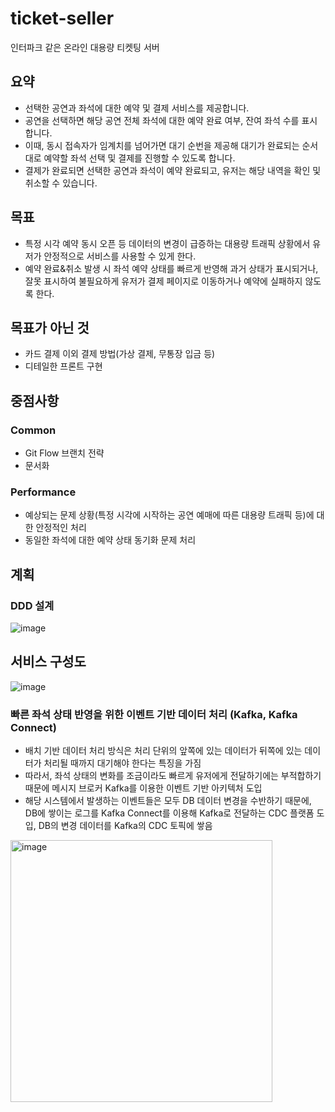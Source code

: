 # ticket-seller
인터파크 같은 온라인 대용량 티켓팅 서버

## 요약
- 선택한 공연과 좌석에 대한 예약 및 결제 서비스를 제공합니다.
- 공연을 선택하면 해당 공연 전체 좌석에 대한 예약 완료 여부, 잔여 좌석 수를 표시합니다.
- 이때, 동시 접속자가 임계치를 넘어가면 대기 순번을 제공해 대기가 완료되는 순서대로 예약할 좌석 선택 및 결제를 진행할 수 있도록 합니다.
- 결제가 완료되면 선택한 공연과 좌석이 예약 완료되고, 유저는 해당 내역을 확인 및 취소할 수 있습니다.

## 목표
- 특정 시각 예약 동시 오픈 등 데이터의 변경이 급증하는 대용량 트래픽 상황에서 유저가 안정적으로 서비스를 사용할 수 있게 한다.
- 예약 완료&취소 발생 시 좌석 예약 상태를 빠르게 반영해 과거 상태가 표시되거나, 잘못 표시하여 불필요하게 유저가 결제 페이지로 이동하거나 예약에 실패하지 않도록 한다.

## 목표가 아닌 것
- 카드 결제 이외 결제 방법(가상 결제, 무통장 입금 등)
- 디테일한 프론트 구현

## 중점사항
### Common
- Git Flow 브랜치 전략
- 문서화

### Performance
- 예상되는 문제 상황(특정 시각에 시작하는 공연 예매에 따른 대용량 트래픽 등)에 대한 안정적인 처리
- 동일한 좌석에 대한 예약 상태 동기화 문제 처리

## 계획
### DDD 설계
![image](https://user-images.githubusercontent.com/89735640/222959347-89f660fb-f7c8-48fa-99f9-8d93b13330f3.png)


## 서비스 구성도
![image](https://user-images.githubusercontent.com/89735640/222959338-5d5e103d-a9c6-4b7b-b250-3da362972365.png)


### 빠른 좌석 상태 반영을 위한 이벤트 기반 데이터 처리 (Kafka, Kafka Connect)
- 배치 기반 데이터 처리 방식은 처리 단위의 앞쪽에 있는 데이터가 뒤쪽에 있는 데이터가 처리될 때까지 대기해야 한다는 특징을 가짐
- 따라서, 좌석 상태의 변화를 조금이라도 빠르게 유저에게 전달하기에는 부적합하기때문에 메시지 브로커 Kafka를 이용한 이벤트 기반 아키텍처 도입
- 해당 시스템에서 발생하는 이벤트들은 모두 DB 데이터 변경을 수반하기 때문에, DB에 쌓이는 로그를 Kafka Connect를 이용해 Kafka로 전달하는 CDC 플랫폼 도입, DB의 변경 데이터를 Kafka의 CDC 토픽에 쌓음

<img width="419" alt="image" src="https://user-images.githubusercontent.com/89735640/210221613-abfea9a2-3cae-4706-a046-e7759de1c0f4.png">
